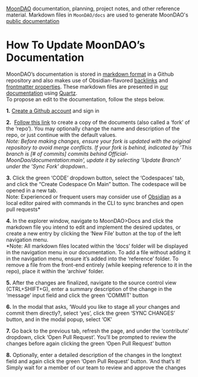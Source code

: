 [MoonDAO](https://moondao.com) documentation, planning, project notes, and other reference material.
Markdown files in `MoonDAO/docs` are used to generate MoonDAO's [public documentation](https://docs.moondao.com)
# How To Update MoonDAO’s Documentation  

MoonDAO’s documentation is stored in [markdown format](https://www.markdownguide.org/basic-syntax/) in a Github repository and also makes use of Obsidian-flavored [backlinks](https://help.obsidian.md/Plugins/Backlinks) and [frontmatter properties](https://help.obsidian.md/Editing+and+formatting/Properties). These markdown files are presented in [our documentation](https://docs.moondao.com/) using [Quartz](https://quartz.jzhao.xyz/authoring-content).  
To propose an edit to the documentation, follow the steps below.  
  
**1.** [Create a Github account](https://github.com/) and sign in  
  
**2.**  [Follow this link](https://github.com/Official-MoonDao/documentation/fork) to create a copy of the documents (also called a ‘fork’ of the ‘repo’). You may optionally change the name and description of the repo, or just continue with the default values.  
	*Note: Before making changes, ensure your fork is updated with the original repository to avoid merge conflicts. If your fork is behind, indicated by 'This branch is [# of commits] commits behind Official-MoonDao/documentation:main', update it by selecting 'Update Branch' under the 'Sync Fork' dropdown..*  
  
**3.** Click the green ‘CODE’ dropdown button, select the ‘Codespaces’ tab, and click the “Create Codespace On Main” button. The codespace will be opened in a new tab.  
	Note: Experienced or frequent users may consider use of [Obsidian](https://obsidian.md/) as a local editor paired with commands in the CLI to sync branches and open pull requests*  
  
**4.** In the explorer window, navigate to MoonDAO>Docs and click the markdown file you intend to edit and implement the desired updates, or create a new entry by clicking the ‘New File’ button at the top of the left navigation menu.  
	*Note: All markdown files located within the ‘docs’ folder will be displayed in the navigation menu in our documentation. To add a file without adding it in the navigation menu, ensure it’s added into the ‘reference’ folder. To remove a file from the front-end entirely (while keeping reference to it in the repo), place it within the ‘archive’ folder.  
  
**5.** After the changes are finalized, navigate to the source control view (CTRL+SHIFT+G), enter a summary description of the change in the ‘message’ input field and click the green ‘COMMIT’ button

**6.** In the modal that asks, ‘Would you like to stage all your changes and commit them directly?, select ‘yes’, click the green ‘SYNC CHANGES’ button, and in the modal popup, select ‘OK’  
  
**7.** Go back to the previous tab, refresh the page, and under the ‘contribute’ dropdown, click ‘Open Pull Request’. You’ll be prompted to review the changes before again clicking the green ‘Open Pull Request’ button  
  
**8.** Optionally, enter a detailed description of the changes in the longtext field and again click the green ‘Open Pull Request’ button. ‘And that’s it! Simply wait for a member of our team to review and approve the changes